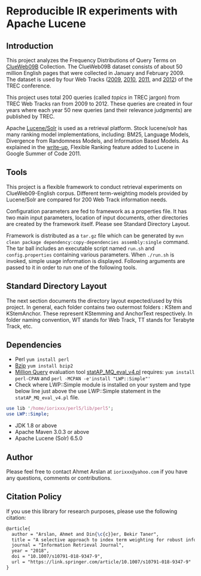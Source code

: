 # Reproducible IR experiments with Apache Lucene

## Introduction
This project analyzes the Frequency Distributions of Query Terms on [ClueWeb09B](http://lemurproject.org/clueweb09) Collection.
The ClueWeb09B dataset consists of about 50 million English pages that were collected in January and February 2009. 
The dataset is used by four Web Tracks ([2009](http://trec.nist.gov/data/web09.html), [2010](http://trec.nist.gov/data/web10.html), [2011](http://trec.nist.gov/data/web2011.html), and [2012](http://trec.nist.gov/data/web2012.html)) of the TREC conference.

This project uses total 200 queries (called *topics* in TREC jargon) from TREC Web Tracks ran from 2009 to 2012.
These queries are created in four years where each year 50 new queries (and their relevance judgments) are published by TREC.

Apache [Lucene/Solr](http://lucene.apache.org) is used as a retrieval platform. Stock lucene/solr has many ranking model implementations, including: BM25, Language Models, Divergence from Randomness Models, and Information Based Models.
As explained in the [write-up](http://lucidworks.com/blog/flexible-ranking-in-lucene-4), 
Flexible Ranking feature added to Lucene in Google Summer of Code 2011. 

## Tools
This project is a flexible framework to conduct retrieval experiments on ClueWeb09-English corpus.
Different term-weighting models provided by Lucene/Solr are compared for 200 Web Track information needs.

Configuration parameters are fed to framework as a properties file. It has two main input parameters, 
location of input documents, other directories are created by the framework itself. Please see Standard Directory Layout.

Framework is distributed as a `tar.gz` file which can be generated by `mvn clean package dependency:copy-dependencies assembly:single` command.
The tar ball includes an executable script named `run.sh` and `config.properties` containing various parameters.
When `./run.sh` is invoked, simple usage information is displayed. Following arguments are passed to it in order to run one of the following tools.

## Standard Directory Layout

The next section documents the directory layout expected/used by this project.
In general, each folder contains two outermost folders : KStem and KStemAnchor.
These represent KStemming and AnchorText respectively.
In folder naming convention, WT stands for Web Track, TT stands for Terabyte Track, etc.

## Dependencies
* Perl `yum install perl`
* [Bzip](http://www.bzip.org) `yum install bzip2`
* [Million Query](http://ir.cis.udel.edu/million/index.html) evaluation tool [statAP_MQ_eval_v4.pl](http://ir.cis.udel.edu/million/statAP_MQ_eval_v4.pl) requires: `yum install perl-CPAN` and `perl -MCPAN -e'install "LWP::Simple"'`
* Check where LWP::Simple module is installed on your system and type below line just above the use LWP::Simple statement in the `statAP_MQ_eval_v4.pl` file.
```perl
use lib '/home/iorixxx/perl5/lib/perl5';
use LWP::Simple;
```
* JDK 1.8 or above
* Apache Maven 3.0.3 or above
* Apache Lucene (Solr) 6.5.0

## Author
Please feel free to contact Ahmet Arslan at `iorixxx@yahoo.com` if you have any questions, comments or contributions.

## Citation Policy
If you use this library for research purposes, please use the following citation:

``` tex
@article{
  author = "Arslan, Ahmet and Din{\c{c}}er, Bekir Taner",
  title = "A selective approach to index term weighting for robust information retrieval based on the frequency distributions of query terms",
  journal = "Information Retrieval Journal",
  year = "2018",
  doi = "10.1007/s10791-018-9347-9",
  url = "https://link.springer.com/article/10.1007/s10791-018-9347-9"
}
```